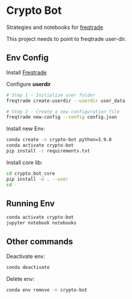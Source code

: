 # Crypto Bot

Strategies and notebooks for [freqtrade](https://www.freqtrade.io)

This project needs to point to freqtrade user-dir.


## Env Config

Install [Freqtrade](https://www.freqtrade.io/en/stable/installation/)

Configure **userdir**

```sh
# Step 1 - Initialize user folder
freqtrade create-userdir --userdir user_data

# Step 2 - Create a new configuration file
freqtrade new-config --config config.json
```

Install new Env:

```sh
conda create -n crypto-bot python=3.9.0
conda activate crypto-bot
pip install -r requirements.txt
```

Install core lib:

```sh
cd crypto_bot_core
pip install -e . --user
cd -
```

## Running Env

```sh
conda activate crypto-bot
jupyter notebook notebooks
```

## Other commands

Deactivate env:

```sh
conda deactivate
```

Delete env:

```sh
conda env remove -n crypto-bot
```